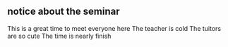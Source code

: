 
## notice about the seminar
This is a great time to meet everyone here
The teacher is cold
The tuitors are so cute
The time is nearly finish
